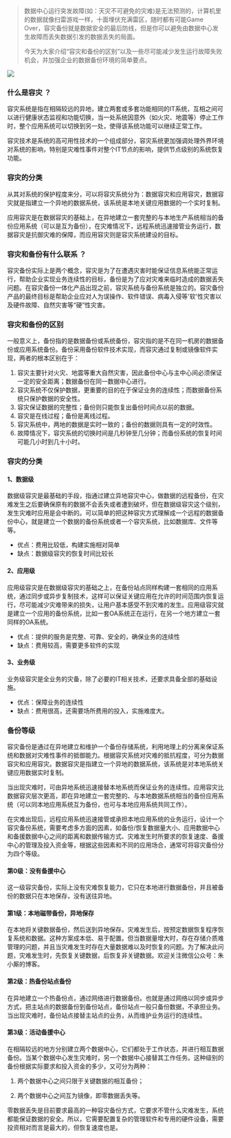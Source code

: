 > 数据中心运行突发故障(如：天灾不可避免的灾难)是无法预测的，计算机里的数据就像扫雷游戏一样，十面埋伏充满雷区，随时都有可能Game Over，容灾备份就是数据安全的最后防线，但是你可以避免由数据中心发生故障而丢失数据引发的数据丢失的局面。
>
> 今天为大家介绍“容灾和备份的区别”以及一些尽可能减少发生运行故障失败机会，并加强企业的数据备份环境的简单要点。



![](https://tva1.sinaimg.cn/large/008i3skNly1grd6t7zqqpj31900u0e84.jpg)

### 什么是容灾 ？

容灾系统是指在相隔较远的异地，建立两套或多套功能相同的IT系统，互相之间可以进行健康状态监视和功能切换，当一处系统因意外（如火灾、地震等）停止工作时，整个应用系统可以切换到另一处，使得该系统功能可以继续正常工作。

容灾技术是系统的高可用性技术的一个组成部分，容灾系统更加强调处理外界环境对系统的影响，特别是灾难性事件对整个IT节点的影响，提供节点级别的系统恢复功能。



### 容灾的分类

从其对系统的保护程度来分，可以将容灾系统分为：数据容灾和应用容灾，数据容灾就是指建立一个异地的数据系统，该系统是本地关键应用数据的一个实时复制。

应用容灾是在数据容灾的基础上，在异地建立一套完整的与本地生产系统相当的备份应用系统（可以是互为备份），在灾难情况下，远程系统迅速接管业务运行，数据容灾是抗御灾难的保障，而应用容灾则是容灾系统建设的目标。



### 容灾和备份有什么联系 ？

容灾备份实际上是两个概念，容灾是为了在遭遇灾害时能保证信息系统能正常运行，帮助企业实现业务连续性的目标，备份是为了应对灾难来临时造成的数据丢失问题。在容灾备份一体化产品出现之前，容灾系统与备份系统是独立的。容灾备份产品的最终目标是帮助企业应对人为误操作、软件错误、病毒入侵等'软'性灾害以及硬件故障、自然灾害等“硬”性灾害。



### 容灾和备份的区别

一般意义上，备份指的是数据备份或系统备份，容灾指的是不在同一机房的数据备份或应用系统备份。备份采用备份软件技术实现，而容灾通过复制或镜像软件实现，两者的根本区别在于：

1. 容灾主要针对火灾、地震等重大自然灾害，因此备份中心与主中心间必须保证一定的安全距离；数据备份在同一数据中心进行。
2. 容灾系统不仅保护数据，更重要的目的在于保证业务的连续性；而数据备份系统只保护数据的安全性。
3. 容灾保证数据的完整性；备份则只能恢复出备份时间点以前的数据。
4. 容灾是在线过程；备份是离线过程。
5. 容灾系统中，两地的数据是实时一致的；备份的数据则具有一定的时效性。
6. 故障情况下，容灾系统的切换时间是几秒钟至几分钟；而备份系统的恢复时间可能几小时到几十小时。



### 容灾的分类

#### 1、数据级

数据级容灾是最基础的手段，指通过建立异地容灾中心，做数据的远程备份，在灾难发生之后要确保原有的数据不会丢失或者遭到破坏，但在数据级容灾这个级别，发生灾难时应用是会中断的。可以简单的把这种容灾方式理解成一个远程的数据备份中心，就是建立一个数据的备份系统或者一个容灾系统，比如数据库、文件等等。

- 优点：费用比较低，构建实施相对简单
- 缺点：数据级容灾的恢复时间比较长



#### 2、应用级

应用级容灾是在数据级容灾的基础之上，在备份站点同样构建一套相同的应用系统，通过同步或异步复制技术，这样可以保证关键应用在允许的时间范围内恢复运行，尽可能减少灾难带来的损失，让用户基本感受不到灾难的发生。应用级容灾就是建立一个应用的备份系统，比如一套OA系统正在运行，在另一个地方建立一套同样的OA系统。

- 优点：提供的服务是完整、可靠、安全的，确保业务的连续性
- 缺点：费用较高，需要更多软件的实现



#### 3、业务级

业务级容灾是全业务的灾备，除了必要的IT相关技术，还要求具备全部的基础设施。

- 优点：保障业务的连续性
- 缺点：费用很高，还需要场所费用的投入，实施难度大。



### 备份等级

容灾备份是通过在异地建立和维护一个备份存储系统，利用地理上的分离来保证系统和数据对灾难性事件的抵御能力。根据容灾系统对灾难的抵抗程度，可分为数据容灾和应用容灾。数据容灾是指建立一个异地的数据系统，该系统是对本地系统关键应用数据实时复制。

当出现灾难时，可由异地系统迅速接替本地系统而保证业务的连续性。应用容灾比数据容灾层次更高，即在异地建立一套完整的、与本地数据系统相当的备份应用系统（可以同本地应用系统互为备份，也可与本地应用系统共同工作）。

在灾难出现后，远程应用系统迅速接管或承担本地应用系统的业务运行，设计一个容灾备份系统，需要考虑多方面的因素，如备份/恢复数据量大小、应用数据中心和备援数据中心之间的距离和数据传输方式、灾难发生时所要求的恢复速度、备援中心的管理及投入资金等，根据这些因素和不同的应用场合，通常可将容灾备份分为四个等级。

#### 第0级：没有备援中心

这一级容灾备份，实际上没有灾难恢复能力，它只在本地进行数据备份，并且被备份的数据只在本地保存，没有送往异地。

#### 第1级：本地磁带备份，异地保存

在本地将关键数据备份，然后送到异地保存。灾难发生后，按预定数据恢复程序恢复系统和数据。这种方案成本低、易于配置。但当数据量增大时，存在存储介质难管理的问题，并且当灾难发生时存在大量数据难以及时恢复的问题。为了解决此问题，灾难发生时，先恢复关键数据，后恢复非关键数据。欢迎关注微信公众号：朱小厮的博客。

#### 第2级：热备份站点备份

在异地建立一个热备份点，通过网络进行数据备份。也就是通过网络以同步或异步方式，把主站点的数据备份到备份站点，备份站点一般只备份数据，不承担业务。当出现灾难时，备份站点接替主站点的业务，从而维护业务运行的连续性。

#### 第3级：活动备援中心

在相隔较远的地方分别建立两个数据中心，它们都处于工作状态，并进行相互数据备份。当某个数据中心发生灾难时，另一个数据中心接替其工作任务。这种级别的备份根据实际要求和投入资金的多少，又可分为两种：

1. 两个数据中心之间只限于关键数据的相互备份；

2. 两个数据中心之间互为镜像，即零数据丢失等。

零数据丢失是目前要求最高的一种容灾备份方式，它要求不管什么灾难发生，系统都能保证数据的安全。所以，它需要配置复杂的管理软件和专用的硬件设备，需要投资相对而言是最大的，但恢复速度也是。

